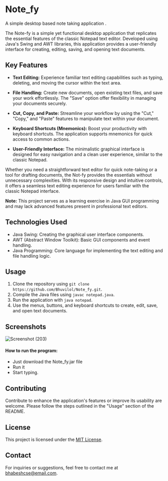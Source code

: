 # Note_fy
A simple desktop based note taking application .

The Note-fy is a simple yet functional desktop application that replicates the essential features of the classic Notepad text editor. Developed using Java's Swing and AWT libraries, this application provides a user-friendly interface for creating, editing, saving, and opening text documents.

## Key Features

- **Text Editing:** Experience familiar text editing capabilities such as typing, deleting, and moving the cursor within the text area.

- **File Handling:** Create new documents, open existing text files, and save your work effortlessly. The "Save" option offer flexibility in managing your documents securely.

- **Cut, Copy, and Paste:** Streamline your workflow by using the "Cut," "Copy," and "Paste" features to manipulate text within your document.

- **Keyboard Shortcuts (Mnemonics):** Boost your productivity with keyboard shortcuts. The application supports mnemonics for quick access to common actions.

- **User-Friendly Interface:** The minimalistic graphical interface is designed for easy navigation and a clean user experience, similar to the classic Notepad.

Whether you need a straightforward text editor for quick note-taking or a tool for drafting documents, the Not-fy provides the essentials without unnecessary complexities. With its responsive design and intuitive controls, it offers a seamless text editing experience for users familiar with the classic Notepad interface.

**Note:** This project serves as a learning exercise in Java GUI programming and may lack advanced features present in professional text editors.

## Technologies Used

- Java Swing: Creating the graphical user interface components.
- AWT (Abstract Window Toolkit): Basic GUI components and event handling.
- Java Programming: Core language for implementing the text editing and file handling logic.

## Usage

1. Clone the repository using `git clone https://github.com/Bhuvilol/Note_fy.git`.
2. Compile the Java files using `javac notepad.java`.
3. Run the application with `java notepad`.
4. Use the menus, buttons, and keyboard shortcuts to create, edit, save, and open text documents.

## Screenshots
![Screenshot (203)](https://github.com/user-attachments/assets/c5f856ee-4e57-4b2a-9c71-5bb9a24808ce)

#### How to run the program:

* Just download the Note_fy.jar file
* Run it 
* Start typing.

## Contributing

Contribute to enhance the application's features or improve its usability are welcome. Please follow the steps outlined in the "Usage" section of the README.

## License

This project is licensed under the [MIT License](LICENSE).

## Contact

For inquiries or suggestions, feel free to contact me at bhabeshcse@email.com.
